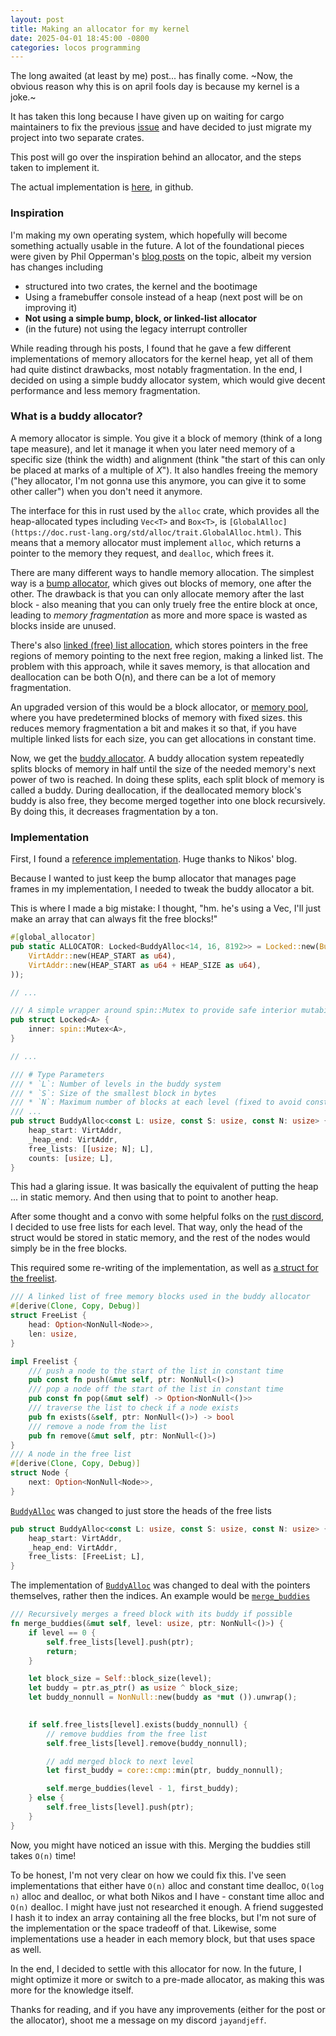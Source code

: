 ```yaml
---
layout: post
title: Making an allocator for my kernel
date: 2025-04-01 18:45:00 -0800
categories: locos programming
---
```


The long awaited (at least by me) post... has finally come. ~Now, the obvious reason why this is on april fools day is because my kernel is a joke.~

It has taken this long because I have given up on waiting for cargo maintainers to fix the previous [issue](https://github.com/rust-lang/cargo/issues/10444) and have decided to just migrate my project into two separate crates.

This post will go over the inspiration behind an allocator, and the steps taken to implement it.

The actual implementation is [here](https://github.com/Makonede/locos/blob/main/kernel/src/memory/alloc.rs), in github.

### Inspiration

I'm making my own operating system, which hopefully will become something actually usable in the future. A lot of the foundational pieces were given by Phil Opperman's [blog posts](https://os.phil-opp.com/) on the topic, albeit my version has changes including

- structured into two crates, the kernel and the bootimage
- Using a framebuffer console instead of a heap (next post will be on improving it)
- **Not using a simple bump, block, or linked-list allocator**
- (in the future) not using the legacy interrupt controller

While reading through his posts, I found that he gave a few different implementations of memory allocators for the kernel heap, yet all of them had quite distinct drawbacks, most notably fragmentation. In the end, I decided on using a simple buddy allocator system, which would give decent performance and less memory fragmentation.

### What is a buddy allocator?

A memory allocator is simple. You give it a block of memory (think of a long tape measure), and let it manage it when you later need memory of a specific size (think the width) and alignment (think "the start of this can only be placed at marks of a multiple of *X*"). It also handles freeing the memory ("hey allocator, I'm not gonna use this anymore, you can give it to some other caller") when you don't need it anymore.

The interface for this in rust used by the `alloc` crate, which provides all the heap-allocated types including `Vec<T>` and `Box<T>`, is `[GlobalAlloc](https://doc.rust-lang.org/std/alloc/trait.GlobalAlloc.html)`. This means that a memory allocator must implement `alloc`, which returns a pointer to the memory they request, and `dealloc`, which frees it.

There are many different ways to handle memory allocation. The simplest way is a [bump allocator](https://rust-hosted-langs.github.io/book/chapter-simple-bump.html), which gives out blocks of memory, one after the other. The drawback is that you can only allocate memory after the last block - also meaning that you can only truely free the entire block at once, leading to *memory fragmentation* as more and more space is wasted as blocks inside are unused.

There's also [linked (free) list allocation](https://en.wikipedia.org/wiki/Free_list), which stores pointers in the free regions of memory pointing to the next free region, making a linked list. The problem with this approach, while it saves memory, is that allocation and deallocation can be both O(n), and there can be a lot of memory fragmentation.

An upgraded version of this would be a block allocator, or [memory pool](https://en.wikipedia.org/wiki/Memory_pool), where you have predetermined blocks of memory with fixed sizes. this reduces memory fragmentation a bit and makes it so that, if you have multiple linked lists for each size, you can get allocations in constant time.

Now, we get the [buddy allocator](https://en.wikipedia.org/wiki/Buddy_memory_allocation). A buddy allocation system repeatedly splits blocks of memory in half until the size of the needed memory's next power of two is reached. In doing these splits, each split block of memory is called a buddy. During deallocation, if the deallocated memory block's buddy is also free, they become merged together into one block recursively. By doing this, it decreases fragmentation by a ton.

### Implementation

First, I found a [reference implementation](https://nfil.dev/kernel/rust/coding/rust-buddy-allocator/). Huge thanks to Nikos' blog.

Because I wanted to just keep the bump allocator that manages page frames in my implementation, I needed to tweak the buddy allocator a bit.

This is where I made a big mistake: I thought, "hm. he's using a Vec, I'll just make an array that can always fit the free blocks!"

```rs
#[global_allocator]
pub static ALLOCATOR: Locked<BuddyAlloc<14, 16, 8192>> = Locked::new(BuddyAlloc::new(
    VirtAddr::new(HEAP_START as u64),
    VirtAddr::new(HEAP_START as u64 + HEAP_SIZE as u64),
));

// ...

/// A simple wrapper around spin::Mutex to provide safe interior mutability
pub struct Locked<A> {
    inner: spin::Mutex<A>,
}

// ...

/// # Type Parameters
/// * `L`: Number of levels in the buddy system
/// * `S`: Size of the smallest block in bytes
/// * `N`: Maximum number of blocks at each level (fixed to avoid const generics)
/// ...
pub struct BuddyAlloc<const L: usize, const S: usize, const N: usize> {
    heap_start: VirtAddr,
    _heap_end: VirtAddr,
    free_lists: [[usize; N]; L],
    counts: [usize; L],
}
```

This had a glaring issue. It was basically the equivalent of putting the heap ... in static memory. And then using that to point to another heap.

After some thought and a convo with some helpful folks on the [rust discord](https://discord.com/invite/rust-lang-community), I decided to use free lists for each level. That way, only the head of the struct would be stored in static memory, and the rest of the nodes would simply be in the free blocks. 

This required some re-writing of the implementation, as well as [a struct for the freelist](https://github.com/Makonede/locos/blob/c0bfda6899ba9ec011b6b23312771f8c471035bf/kernel/src/memory/alloc.rs#L71). 

```rs
/// A linked list of free memory blocks used in the buddy allocator
#[derive(Clone, Copy, Debug)]
struct FreeList {
    head: Option<NonNull<Node>>,
    len: usize,
}

impl Freelist {
    /// push a node to the start of the list in constant time
    pub const fn push(&mut self, ptr: NonNull<()>)
    /// pop a node off the start of the list in constant time
    pub const fn pop(&mut self) -> Option<NonNull<()>>
    /// traverse the list to check if a node exists
    pub fn exists(&self, ptr: NonNull<()>) -> bool
    /// remove a node from the list
    pub fn remove(&mut self, ptr: NonNull<()>)
}
/// A node in the free list
#[derive(Clone, Copy, Debug)]
struct Node {
    next: Option<NonNull<Node>>,
}
```

[`BuddyAlloc`](https://github.com/Makonede/locos/blob/c0bfda6899ba9ec011b6b23312771f8c471035bf/kernel/src/memory/alloc.rs#L182) was changed to just store the heads of the free lists
```rs
pub struct BuddyAlloc<const L: usize, const S: usize, const N: usize> {
    heap_start: VirtAddr,
    _heap_end: VirtAddr,
    free_lists: [FreeList; L],
}
```

The implementation of [`BuddyAlloc`](https://github.com/Makonede/locos/blob/c0bfda6899ba9ec011b6b23312771f8c471035bf/kernel/src/memory/alloc.rs#L193) was changed to deal with the pointers themselves, rather then the indices. An example would be [`merge_buddies`](https://github.com/Makonede/locos/blob/c0bfda6899ba9ec011b6b23312771f8c471035bf/kernel/src/memory/alloc.rs#L278)

```rs
/// Recursively merges a freed block with its buddy if possible
fn merge_buddies(&mut self, level: usize, ptr: NonNull<()>) {
    if level == 0 {
        self.free_lists[level].push(ptr);
        return;
    }

    let block_size = Self::block_size(level);
    let buddy = ptr.as_ptr() as usize ^ block_size;
    let buddy_nonnull = NonNull::new(buddy as *mut ()).unwrap();

    
    if self.free_lists[level].exists(buddy_nonnull) {
        // remove buddies from the free list
        self.free_lists[level].remove(buddy_nonnull);

        // add merged block to next level
        let first_buddy = core::cmp::min(ptr, buddy_nonnull);

        self.merge_buddies(level - 1, first_buddy);
    } else {
        self.free_lists[level].push(ptr);
    }
}
```

Now, you might have noticed an issue with this. Merging the buddies still takes `O(n)` time! 

To be honest, I'm not very clear on how we could fix this. I've seen implementations that either have `O(n)` alloc and constant time dealloc, `O(log n)` alloc and dealloc, or what both Nikos and I have - constant time alloc and `O(n)` dealloc. I might have just not researched it enough. A friend suggested I hash it to index an array containing all the free blocks, but I'm not sure of the implementation or the space tradeoff of that. Likewise, some implementations use a header in each memory block, but that uses space as well.

In the end, I decided to settle with this allocator for now. In the future, I might optimize it more or switch to a pre-made allocator, as making this was more for the knowledge itself.

Thanks for reading, and if you have any improvements (either for the post or the allocator), shoot me a message on my discord `jayandjeff`.
